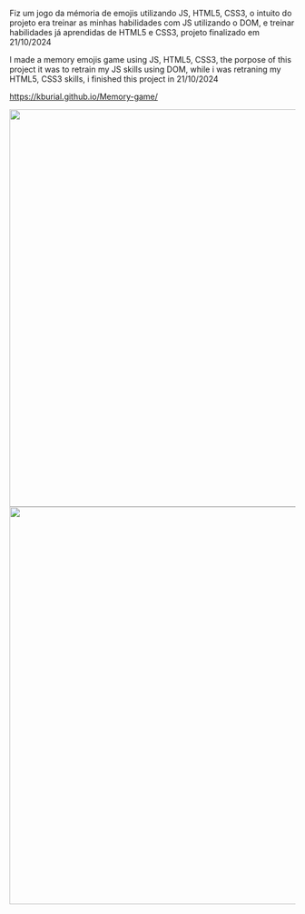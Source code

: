 <p>Fiz um jogo da mémoria de emojis utilizando JS, HTML5, CSS3, o intuito do projeto era treinar as minhas habilidades com JS utilizando o DOM, e treinar habilidades já aprendidas de HTML5 e CSS3, projeto finalizado em 21/10/2024</p>
<p>I made a memory emojis game using JS, HTML5, CSS3, the porpose of this project it was to retrain my JS skills using DOM, while i was retraning my HTML5, CSS3 skills, i finished this project in 21/10/2024</p>

https://kburial.github.io/Memory-game/

<div align="center">
<img src="https://github.com/user-attachments/assets/854a51e5-c0a5-405b-8af6-0a4e59b8b82b" width="700px" />
</div>

<div align="center">
<img src="https://github.com/user-attachments/assets/8fc202c6-db15-4d15-a5fa-9d1a2c96d94e" width="700px" />
</div>
